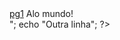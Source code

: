 <html>
  <head>
    <title>PHP Test</title>
    <a href="pg1.php">pg1</a>
  </head>
  <body>
    <?php 
  echo " <br> Alo mundo!<br> ";
  echo "Outra linha";
?>
  </body>
</html>